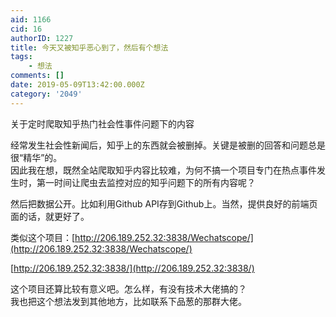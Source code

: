 ```yaml
---
aid: 1166
cid: 16
authorID: 1227
title: 今天又被知乎恶心到了，然后有个想法
tags:
    - 想法
comments: []
date: 2019-05-09T13:42:00.000Z
category: '2049'
---
```


关于定时爬取知乎热门社会性事件问题下的内容

经常发生社会性新闻后，知乎上的东西就会被删掉。关键是被删的回答和问题总是很“精华”的。  
因此我在想，既然全站爬取知乎内容比较难，为何不搞一个项目专门在热点事件发生时，第一时间让爬虫去监控对应的知乎问题下的所有内容呢？

然后把数据公开。比如利用Github API存到Github上。当然，提供良好的前端页面的话，就更好了。

类似这个项目：[http://206.189.252.32:3838/Wechatscope/](http://206.189.252.32:3838/Wechatscope/)

[http://206.189.252.32:3838/](http://206.189.252.32:3838/)

这个项目还算比较有意义吧。怎么样，有没有技术大佬搞的？  
我也把这个想法发到其他地方，比如联系下品葱的那群大佬。
